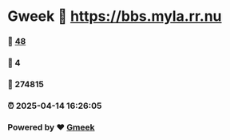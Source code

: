 # Gweek :link: https://bbs.myla.rr.nu 
### :page_facing_up: [48](https://bbs.myla.rr.nu/tag.html) 
### :speech_balloon: 4 
### :hibiscus: 274815 
### :alarm_clock: 2025-04-14 16:26:05 
### Powered by :heart: [Gmeek](https://github.com/Meekdai/Gmeek)
